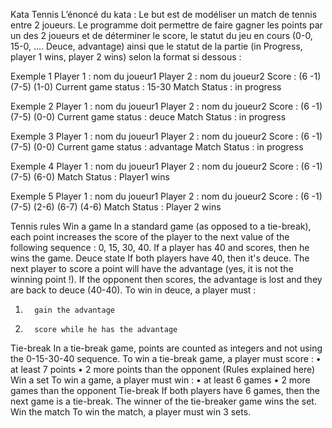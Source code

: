 Kata Tennis
L’énoncé du kata :
Le but est de modéliser un match de tennis entre 2 joueurs.
Le programme doit permettre de faire gagner les points par un des 2 joueurs et de déterminer le score, le statut du jeu en cours (0-0, 15-0, …. Deuce, advantage) ainsi que le statut de la partie (in Progress, player 1 wins, player 2 wins) selon la format si dessous :
  
Exemple 1 
Player  1 :  nom du joueur1
Player  2 : nom du joueur2
Score : (6 -1) (7-5) (1-0)
Current game status : 15-30
Match Status : in progress
 
Exemple 2
Player  1 :  nom du joueur1
Player  2 : nom du joueur2
Score : (6 -1) (7-5) (0-0)
Current game status : deuce
Match Status : in progress
 
Exemple 3
Player  1 :  nom du joueur1
Player  2 : nom du joueur2
Score : (6 -1) (7-5) (0-0)
Current game status : advantage
Match Status : in progress
 
Exemple 4
Player 1 :  nom du joueur1
Player 2 : nom du joueur2
Score : (6 -1) (7-5) (6-0)
Match Status : Player1 wins
 
Exemple 5
Player 1 :  nom du joueur1
Player 2 : nom du joueur2
Score : (6 -1) (7-5) (2-6) (6-7) (4-6)
Match Status : Player 2 wins

Tennis rules
Win a game
In a standard game (as opposed to a tie-break), each point increases the score of the player to the next value of the following sequence : 0, 15, 30, 40.
If a player has 40 and scores, then he wins the game.
Deuce state
If both players have 40, then it's deuce. The next player to score a point will have the advantage (yes, it is not the winning point !). If the opponent then scores, the advantage is lost and they are back to deuce (40-40).
To win in deuce, a player must :
1.       gain the advantage
2.       score while he has the advantage
Tie-break
In a tie-break game, points are counted as integers and not using the 0-15-30-40 sequence.
To win a tie-break game, a player must score :
•         at least 7 points
•         2 more points than the opponent (Rules explained here)
Win a set
To win a game, a player must win :
•         at least 6 games
•         2 more games than the opponent
Tie-break
If both players have 6 games, then the next game is a tie-break.
The winner of the tie-breaker game wins the set.
Win the match
To win the match, a player must win 3 sets.


